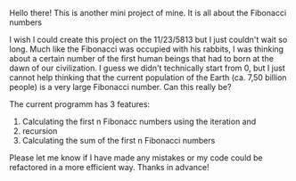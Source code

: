 Hello there! This is another mini project of mine. It is all about the Fibonacci numbers

I wish I could create this project on the 11/23/5813 but I just couldn't wait so long. Much like the Fibonacci was occupied with his rabbits, I was thinking about a certain number of the first human beings that had to born at the dawn of our civilization. I guess we didn't technically start from 0, but I just cannot help thinking that the current population of the Earth (ca. 7,50 billion people) is a very large Fibonacci number. Can this really be?

The current programm has 3 features:
1) Calculating the first n Fibonacc numbers using the iteration and
2) recursion
3) Calculating the sum of the first n Fibonacci numbers

Please let me know if I have made any mistakes or my code could be refactored in a more efficient way. Thanks in advance!
